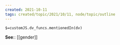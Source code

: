 ```yaml
---
created: 2021-10-11
tags: created/topic/2021/10/11, node/topic/outline
---
```

`$=customJS.dv_funcs.mentionedIn(dv)`

**See**:: [[gender]]
